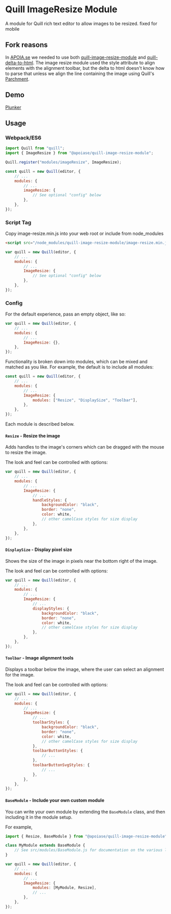 # Quill ImageResize Module

A module for Quill rich text editor to allow images to be resized. fixed for mobile

## Fork reasons

In [APOIA.se](https://apoia.se) we needed to use both [quill-image-resize-module](https://github.com/Etoile984816138/quill-image-resize-module) and [quill-delta-to-html](https://github.com/nozer/quill-delta-to-html). The image resize module used the style attribute to align elements with the alignment toolbar, but the delta to html doesn't know how to parse that unless we align the line containing the image using Quill's [Parchment](https://github.com/quilljs/parchment).

## Demo

[Plunker](https://plnkr.co/edit/gq708AOrSBOWSlHcFslG?p=preview)

## Usage

### Webpack/ES6

```javascript
import Quill from "quill";
import { ImageResize } from "@apoiase/quill-image-resize-module";

Quill.register("modules/imageResize", ImageResize);

const quill = new Quill(editor, {
	// ...
	modules: {
		// ...
		imageResize: {
			// See optional "config" below
		},
	},
});
```

### Script Tag

Copy image-resize.min.js into your web root or include from node_modules

```html
<script src="/node_modules/quill-image-resize-module/image-resize.min.js"></script>
```

```javascript
var quill = new Quill(editor, {
	// ...
	modules: {
		// ...
		ImageResize: {
			// See optional "config" below
		},
	},
});
```

### Config

For the default experience, pass an empty object, like so:

```javascript
var quill = new Quill(editor, {
	// ...
	modules: {
		// ...
		ImageResize: {},
	},
});
```

Functionality is broken down into modules, which can be mixed and matched as you like. For example,
the default is to include all modules:

```javascript
const quill = new Quill(editor, {
	// ...
	modules: {
		// ...
		ImageResize: {
			modules: ["Resize", "DisplaySize", "Toolbar"],
		},
	},
});
```

Each module is described below.

#### `Resize` - Resize the image

Adds handles to the image's corners which can be dragged with the mouse to resize the image.

The look and feel can be controlled with options:

```javascript
var quill = new Quill(editor, {
	// ...
	modules: {
		// ...
		ImageResize: {
			// ...
			handleStyles: {
				backgroundColor: "black",
				border: "none",
				color: white,
				// other camelCase styles for size display
			},
		},
	},
});
```

#### `DisplaySize` - Display pixel size

Shows the size of the image in pixels near the bottom right of the image.

The look and feel can be controlled with options:

```javascript
var quill = new Quill(editor, {
	// ...
	modules: {
		// ...
		ImageResize: {
			// ...
			displayStyles: {
				backgroundColor: "black",
				border: "none",
				color: white,
				// other camelCase styles for size display
			},
		},
	},
});
```

#### `Toolbar` - Image alignment tools

Displays a toolbar below the image, where the user can select an alignment for the image.

The look and feel can be controlled with options:

```javascript
var quill = new Quill(editor, {
	// ...
	modules: {
		// ...
		ImageResize: {
			// ...
			toolbarStyles: {
				backgroundColor: "black",
				border: "none",
				color: white,
				// other camelCase styles for size display
			},
			toolbarButtonStyles: {
				// ...
			},
			toolbarButtonSvgStyles: {
				// ...
			},
		},
	},
});
```

#### `BaseModule` - Include your own custom module

You can write your own module by extending the `BaseModule` class, and then including it in
the module setup.

For example,

```javascript
import { Resize, BaseModule } from "@apoiase/quill-image-resize-module";

class MyModule extends BaseModule {
	// See src/modules/BaseModule.js for documentation on the various lifecycle callbacks
}

var quill = new Quill(editor, {
	// ...
	modules: {
		// ...
		ImageResize: {
			modules: [MyModule, Resize],
			// ...
		},
	},
});
```
